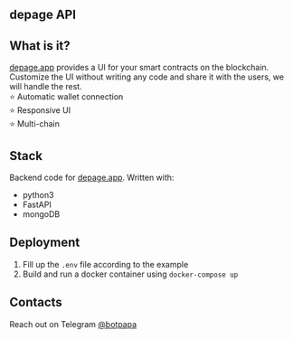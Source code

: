 depage API
---

## What is it?
[depage.app](https://depage.app) provides a UI for your smart contracts on the blockchain. Customize the UI without 
writing any code and share it with the users, we will handle the rest.  
⭐️ Automatic wallet connection  
⭐️ Responsive UI  
⭐️ Multi-chain


## Stack
Backend code for [depage.app](https://depage.app). Written with:
- python3
- FastAPI
- mongoDB

## Deployment
1. Fill up the `.env` file according to the example
2. Build and run a docker container using `docker-compose up`

## Contacts
Reach out on Telegram [@botpapa](https://t.me/botpapa)